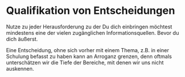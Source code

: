 # Qualifikation von Entscheidungen

Nutze zu jeder Herausforderung zu der Du dich einbringen möchtest mindestens eine der vielen zugänglichen Informationsquellen. Bevor du dich äußerst.

Eine Entscheidung, ohne sich vorher mit einem Thema, z.B. in einer Schulung befasst zu haben kann an Arroganz grenzen, denn oftmals unterschätzen wir die Tiefe der Bereiche, mit denen wir uns nicht auskennen.


